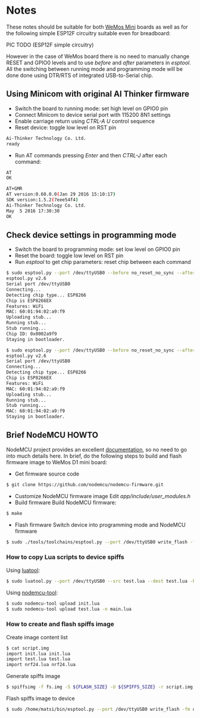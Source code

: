 # Notes

These notes should be suitable for both [WeMos Mini](https://wiki.wemos.cc/products:d1:d1_mini) boards as well as for the following simple ESP12F circuitry suitable even for breadboard:

PIC TODO (ESP12F simple circuitry)

However in the case of WeMos board there is no need to manually change RESET and GPIO0 levels and to use *before* and *after* parameters in *esptool*.
All the switching between running mode and programming mode will be done done using DTR/RTS of integrated USB-to-Serial chip.

## Using Minicom with original AI Thinker firmware

* Switch the board to running mode: set high level on GPIO0 pin
* Connect Minicom to device serial port with 115200 8N1 settings
* Enable carriage return using *CTRL-A U* control sequence
* Reset device: toggle low level on RST pin
```bash
Ai-Thinker Technology Co. Ltd.
ready
```
* Run AT commands pressing *Enter* and then *CTRL-J* after each command:
```bash
AT
OK

AT+GMR
AT version:0.60.0.0(Jan 29 2016 15:10:17)
SDK version:1.5.2(7eee54f4)
Ai-Thinker Technology Co. Ltd.
May  5 2016 17:30:30
OK
```

## Check device settings in programming mode

* Switch the board to programming mode: set low level on GPIO0 pin
* Reset the board: toggle low level on RST pin
* Run *esptool* to get chip parameters: reset chip between each command
```bash
$ sudo esptool.py --port /dev/ttyUSB0 --before no_reset_no_sync --after no_reset chip_id
esptool.py v2.6
Serial port /dev/ttyUSB0
Connecting...
Detecting chip type... ESP8266
Chip is ESP8266EX
Features: WiFi
MAC: 60:01:94:02:a9:f9
Uploading stub...
Running stub...
Stub running...
Chip ID: 0x0002a9f9
Staying in bootloader.
```

```bash
$ sudo esptool.py --port /dev/ttyUSB0 --before no_reset_no_sync --after no_reset read_mac
esptool.py v2.6
Serial port /dev/ttyUSB0
Connecting...
Detecting chip type... ESP8266
Chip is ESP8266EX
Features: WiFi
MAC: 60:01:94:02:a9:f9
Uploading stub...
Running stub...
Stub running...
MAC: 60:01:94:02:a9:f9
Staying in bootloader.
```

## Brief NodeMCU HOWTO
NodeMCU project provides an excellent [documentation](https://nodemcu.readthedocs.io), so no need to go into much details here. In brief, do the following steps to build and flash firmware image to WeMos D1 mini board:
* Get firmware source code
```bash
$ git clone https://github.com/nodemcu/nodemcu-firmware.git
```
* Customize NodeMCU firmware image
Edit _app/include/user_modules.h_
* Build firmware
Build NodeMCU firmware:
```bash
$ make
```
* Flash firmware
Switch device into programming mode and NodeMCU firmware
```bash
$ sudo ./tools/toolchains/esptool.py --port /dev/ttyUSB0 write_flash -fm dio -fs 32m 0x00000 bin/0x00000.bin 0x10000 bin/0x10000.bin
```

### How to copy Lua scripts to device spiffs

Using [luatool](https://github.com/4refr0nt/luatool):
```bash
$ sudo luatool.py --port /dev/ttyUSB0 --src test.lua --dest test.lua -b 115200
```

Using [nodemcu-tool](https://github.com/AndiDittrich/NodeMCU-Tool):
```bash
$ sudo nodemcu-tool upload init.lua
$ sudo nodemcu-tool upload test.lua -n main.lua
```

### How to create and flash spiffs image

Create image content list
```bash
$ cat script.img
import init.lua init.lua
import test.lua test.lua
import nrf24.lua nrf24.lua
```

Generate spiffs image
```bash
$ spiffsimg -f fs.img -S ${FLASH_SIZE} -U ${SPIFFS_SIZE} -r script.img
```

Flash spiffs image to device
```bash
$ sudo /home/matsi/bin/esptool.py --port /dev/ttyUSB0 write_flash -fm dio -fs ${FLASH_SIZE} ${SPIFFS_OFFSET} fs.img
```
